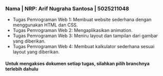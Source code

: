### Nama | NRP: Arif Nugraha Santosa | 5025211048
- Tugas Pemrograman Web 1: Membuat website sederhana dengan menggunakan HTML dan CSS.
- Tugas Pemrograman Web 2: Mengaplikasikan animation.
- Tugas Pemrograman Web 3: Meniru layout dan tampilan dari gambar yang diberikan.
- Tugas Pemrograman Web 4: Membuat kalkulator sederhana sesuai layout yang diberikan.

#### Untuk mengakses dokumen setiap tugas, silahkan pilih branchnya terlebih dahulu
